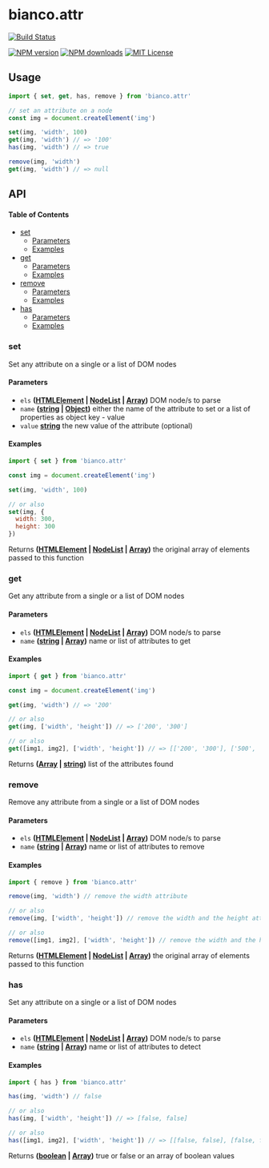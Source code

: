# bianco.attr

[![Build Status][travis-image]][travis-url]

[![NPM version][npm-version-image]][npm-url]
[![NPM downloads][npm-downloads-image]][npm-url]
[![MIT License][license-image]][license-url]

## Usage

```js
import { set, get, has, remove } from 'bianco.attr'

// set an attribute on a node
const img = document.createElement('img')

set(img, 'width', 100)
get(img, 'width') // => '100'
has(img, 'width') // => true

remove(img, 'width')
get(img, 'width') // => null
```

[travis-image]: https://img.shields.io/travis/biancojs/attr.svg?style=flat-square

[travis-url]: https://travis-ci.org/biancojs/attr

[license-image]: http://img.shields.io/badge/license-MIT-000000.svg?style=flat-square

[license-url]: LICENSE.txt

[npm-version-image]: http://img.shields.io/npm/v/bianco.attr.svg?style=flat-square

[npm-downloads-image]: http://img.shields.io/npm/dm/bianco.attr.svg?style=flat-square

[npm-url]: https://npmjs.org/package/bianco.attr

## API

<!-- Generated by documentation.js. Update this documentation by updating the source code. -->

#### Table of Contents

-   [set](#set)
    -   [Parameters](#parameters)
    -   [Examples](#examples)
-   [get](#get)
    -   [Parameters](#parameters-1)
    -   [Examples](#examples-1)
-   [remove](#remove)
    -   [Parameters](#parameters-2)
    -   [Examples](#examples-2)
-   [has](#has)
    -   [Parameters](#parameters-3)
    -   [Examples](#examples-3)

### set

Set any attribute on a single or a list of DOM nodes

#### Parameters

-   `els` **([HTMLElement](https://developer.mozilla.org/docs/Web/HTML/Element) \| [NodeList](https://developer.mozilla.org/docs/Web/API/NodeList) \| [Array](https://developer.mozilla.org/docs/Web/JavaScript/Reference/Global_Objects/Array))** DOM node/s to parse
-   `name` **([string](https://developer.mozilla.org/docs/Web/JavaScript/Reference/Global_Objects/String) \| [Object](https://developer.mozilla.org/docs/Web/JavaScript/Reference/Global_Objects/Object))** either the name of the attribute to set
                                                    or a list of properties as object key - value
-   `value` **[string](https://developer.mozilla.org/docs/Web/JavaScript/Reference/Global_Objects/String)** the new value of the attribute (optional)

#### Examples

```javascript
import { set } from 'bianco.attr'

const img = document.createElement('img')

set(img, 'width', 100)

// or also
set(img, {
  width: 300,
  height: 300
})
```

Returns **([HTMLElement](https://developer.mozilla.org/docs/Web/HTML/Element) \| [NodeList](https://developer.mozilla.org/docs/Web/API/NodeList) \| [Array](https://developer.mozilla.org/docs/Web/JavaScript/Reference/Global_Objects/Array))** the original array of elements passed to this function

### get

Get any attribute from a single or a list of DOM nodes

#### Parameters

-   `els` **([HTMLElement](https://developer.mozilla.org/docs/Web/HTML/Element) \| [NodeList](https://developer.mozilla.org/docs/Web/API/NodeList) \| [Array](https://developer.mozilla.org/docs/Web/JavaScript/Reference/Global_Objects/Array))** DOM node/s to parse
-   `name` **([string](https://developer.mozilla.org/docs/Web/JavaScript/Reference/Global_Objects/String) \| [Array](https://developer.mozilla.org/docs/Web/JavaScript/Reference/Global_Objects/Array))** name or list of attributes to get

#### Examples

```javascript
import { get } from 'bianco.attr'

const img = document.createElement('img')

get(img, 'width') // => '200'

// or also
get(img, ['width', 'height']) // => ['200', '300']

// or also
get([img1, img2], ['width', 'height']) // => [['200', '300'], ['500', '200']]
```

Returns **([Array](https://developer.mozilla.org/docs/Web/JavaScript/Reference/Global_Objects/Array) \| [string](https://developer.mozilla.org/docs/Web/JavaScript/Reference/Global_Objects/String))** list of the attributes found

### remove

Remove any attribute from a single or a list of DOM nodes

#### Parameters

-   `els` **([HTMLElement](https://developer.mozilla.org/docs/Web/HTML/Element) \| [NodeList](https://developer.mozilla.org/docs/Web/API/NodeList) \| [Array](https://developer.mozilla.org/docs/Web/JavaScript/Reference/Global_Objects/Array))** DOM node/s to parse
-   `name` **([string](https://developer.mozilla.org/docs/Web/JavaScript/Reference/Global_Objects/String) \| [Array](https://developer.mozilla.org/docs/Web/JavaScript/Reference/Global_Objects/Array))** name or list of attributes to remove

#### Examples

```javascript
import { remove } from 'bianco.attr'

remove(img, 'width') // remove the width attribute

// or also
remove(img, ['width', 'height']) // remove the width and the height attribute

// or also
remove([img1, img2], ['width', 'height']) // remove the width and the height attribute from both images
```

Returns **([HTMLElement](https://developer.mozilla.org/docs/Web/HTML/Element) \| [NodeList](https://developer.mozilla.org/docs/Web/API/NodeList) \| [Array](https://developer.mozilla.org/docs/Web/JavaScript/Reference/Global_Objects/Array))** the original array of elements passed to this function

### has

Set any attribute on a single or a list of DOM nodes

#### Parameters

-   `els` **([HTMLElement](https://developer.mozilla.org/docs/Web/HTML/Element) \| [NodeList](https://developer.mozilla.org/docs/Web/API/NodeList) \| [Array](https://developer.mozilla.org/docs/Web/JavaScript/Reference/Global_Objects/Array))** DOM node/s to parse
-   `name` **([string](https://developer.mozilla.org/docs/Web/JavaScript/Reference/Global_Objects/String) \| [Array](https://developer.mozilla.org/docs/Web/JavaScript/Reference/Global_Objects/Array))** name or list of attributes to detect

#### Examples

```javascript
import { has } from 'bianco.attr'

has(img, 'width') // false

// or also
has(img, ['width', 'height']) // => [false, false]

// or also
has([img1, img2], ['width', 'height']) // => [[false, false], [false, false]]
```

Returns **([boolean](https://developer.mozilla.org/docs/Web/JavaScript/Reference/Global_Objects/Boolean) \| [Array](https://developer.mozilla.org/docs/Web/JavaScript/Reference/Global_Objects/Array))** true or false or an array of boolean values
